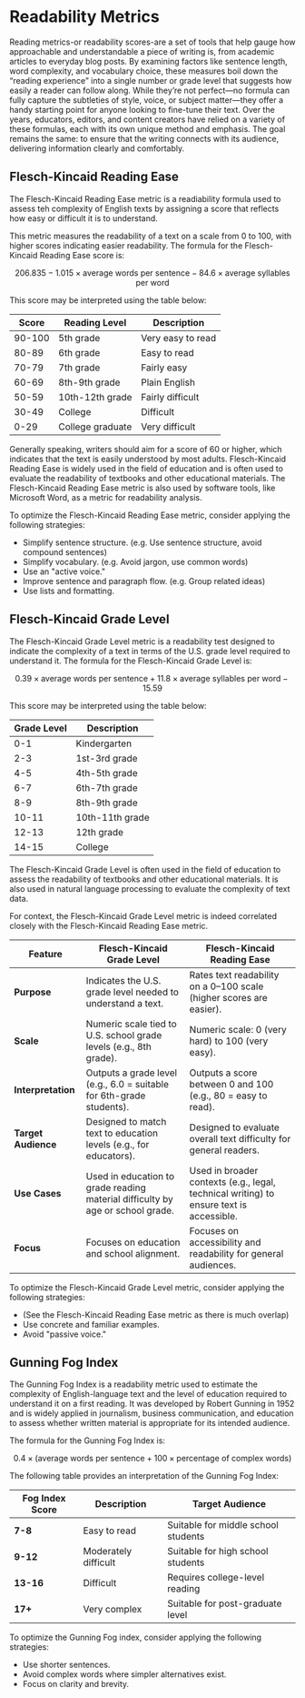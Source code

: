 # Readability Metrics
Reading metrics-or readability scores-are a set of tools that help gauge how approachable and understandable a piece of writing is, from academic articles to everyday blog posts. By examining factors like sentence length, word complexity, and vocabulary choice, these measures boil down the “reading experience” into a single number or grade level that suggests how easily a reader can follow along. While they’re not perfect—no formula can fully capture the subtleties of style, voice, or subject matter—they offer a handy starting point for anyone looking to fine-tune their text. Over the years, educators, editors, and content creators have relied on a variety of these formulas, each with its own unique method and emphasis. The goal remains the same: to ensure that the writing connects with its audience, delivering information clearly and comfortably.



## Flesch-Kincaid Reading Ease
The Flesch-Kincaid Reading Ease metric is a readiability formula used to assess teh complexity of English texts by assigning a score that reflects how easy or difficult it is to understand.

This metric measures the readability of a text on a scale from 0 to 100, with higher scores indicating easier readability. The formula for the Flesch-Kincaid Reading Ease score is:

$$
206.835 - 1.015 \times \text{average words per sentence} - 84.6 \times \text{average syllables per word}
$$

This score may be interpreted using the table below:

| Score  | Reading Level       | Description           |
|--------|---------------------|-----------------------|
| 90-100 | 5th grade           | Very easy to read     |
| 80-89  | 6th grade           | Easy to read          |
| 70-79  | 7th grade           | Fairly easy           |
| 60-69  | 8th-9th grade       | Plain English         |
| 50-59  | 10th-12th grade     | Fairly difficult      |
| 30-49  | College             | Difficult             |
| 0-29   | College graduate    | Very difficult        |

Generally speaking, writers should aim for a score of 60 or higher, which indicates that the text is easily understood by most adults. Flesch-Kincaid Reading Ease is widely used in the field of education and is often used to evaluate the readability of textbooks and other educational materials. The Flesch-Kincaid Reading Ease metric is also used by software tools, like Microsoft Word, as a metric for readability analysis.

To optimize the Flesch-Kincaid Reading Ease metric, consider applying the following strategies:

- Simplify sentence structure. (e.g. Use sentence structure, avoid compound sentences)
- Simplify vocabulary. (e.g. Avoid jargon, use common words)
- Use an "active voice."
- Improve sentence and paragraph flow. (e.g. Group related ideas)
- Use lists and formatting.


## Flesch-Kincaid Grade Level
The Flesch-Kincaid Grade Level metric is a readability test designed to indicate the complexity of a text in terms of the U.S. grade level required to understand it. The formula for the Flesch-Kincaid Grade Level is:

$$
0.39 \times \text{average words per sentence} + 11.8 \times \text{average syllables per word} - 15.59
$$

This score may be interpreted using the table below:

| Grade Level | Description           |
|-------------|-----------------------|
| 0-1         | Kindergarten          |
| 2-3         | 1st-3rd grade         |
| 4-5         | 4th-5th grade         |
| 6-7         | 6th-7th grade         |
| 8-9         | 8th-9th grade         |
| 10-11       | 10th-11th grade       |
| 12-13       | 12th grade            |
| 14-15       | College               |

The Flesch-Kincaid Grade Level is often used in the field of education to assess the readability of textbooks and other educational materials. It is also used in natural language processing to evaluate the complexity of text data.

For context, the Flesch-Kincaid Grade Level metric is indeed correlated closely with the Flesch-Kincaid Reading Ease metric.

| Feature                     | Flesch-Kincaid Grade Level         | Flesch-Kincaid Reading Ease           |
|-----------------------------|------------------------------------|---------------------------------------|
| **Purpose**                 | Indicates the U.S. grade level needed to understand a text. | Rates text readability on a 0–100 scale (higher scores are easier). |
| **Scale**                   | Numeric scale tied to U.S. school grade levels (e.g., 8th grade). | Numeric scale: 0 (very hard) to 100 (very easy). |
| **Interpretation**          | Outputs a grade level (e.g., 6.0 = suitable for 6th-grade students). | Outputs a score between 0 and 100 (e.g., 80 = easy to read). |
| **Target Audience**         | Designed to match text to education levels (e.g., for educators). | Designed to evaluate overall text difficulty for general readers. |
| **Use Cases**               | Used in education to grade reading material difficulty by age or school grade. | Used in broader contexts (e.g., legal, technical writing) to ensure text is accessible. |
| **Focus**                   | Focuses on education and school alignment. | Focuses on accessibility and readability for general audiences. |

To optimize the Flesch-Kincaid Grade Level metric, consider applying the following strategies:

- (See the Flesch-Kincaid Reading Ease metric as there is much overlap)
- Use concrete and familiar examples.
- Avoid "passive voice."



## Gunning Fog Index
The Gunning Fog Index is a readability metric used to estimate the complexity of English-language text and the level of education required to understand it on a first reading. It was developed by Robert Gunning in 1952 and is widely applied in journalism, business communication, and education to assess whether written material is appropriate for its intended audience.

The formula for the Gunning Fog Index is:

$$
0.4 \times (\text{average words per sentence} + 100 \times \text{percentage of complex words})
$$

The following table provides an interpretation of the Gunning Fog Index:

| Fog Index Score | Description                              | Target Audience                     |
|------------------|------------------------------------------|--------------------------------------|
| **7-8**         | Easy to read                             | Suitable for middle school students |
| **9-12**        | Moderately difficult                     | Suitable for high school students   |
| **13-16**       | Difficult                                | Requires college-level reading      |
| **17+**         | Very complex                             | Suitable for post-graduate level    |

To optimize the Gunning Fog index, consider applying the following strategies:

- Use shorter sentences.
- Avoid complex words where simpler alternatives exist.
- Focus on clarity and brevity.